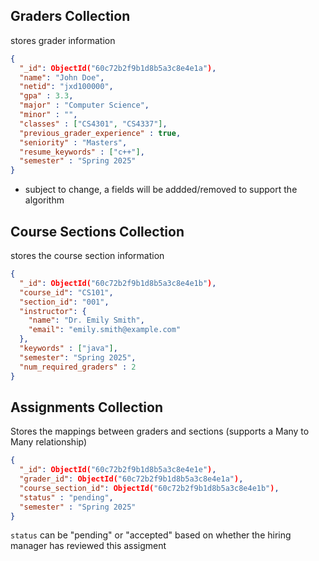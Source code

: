 ## Graders Collection
stores grader information

```json
{
  "_id": ObjectId("60c72b2f9b1d8b5a3c8e4e1a"),
  "name": "John Doe",
  "netid": "jxd100000",
  "gpa" : 3.3,
  "major" : "Computer Science",
  "minor" : "",
  "classes" : ["CS4301", "CS4337"],
  "previous_grader_experience" : true,
  "seniority" : "Masters",
  "resume_keywords" : ["c++"],
  "semester" : "Spring 2025"
}
```
- subject to change, a fields will be addded/removed to support the algorithm

## Course Sections Collection
stores the course section information
```json 
{
  "_id": ObjectId("60c72b2f9b1d8b5a3c8e4e1b"),
  "course_id": "CS101",
  "section_id": "001",
  "instructor": {
    "name": "Dr. Emily Smith",
    "email": "emily.smith@example.com"
  },
  "keywords" : ["java"],
  "semester": "Spring 2025",
  "num_required_graders" : 2
}
```

## Assignments Collection
Stores the mappings between graders and sections (supports a Many to Many relationship)
```json
{
  "_id": ObjectId("60c72b2f9b1d8b5a3c8e4e1e"),
  "grader_id": ObjectId("60c72b2f9b1d8b5a3c8e4e1a"),
  "course_section_id": ObjectId("60c72b2f9b1d8b5a3c8e4e1b"),
  "status" : "pending",
  "semester" : "Spring 2025"
}
```
`status` can be "pending" or "accepted" based on whether the hiring manager has reviewed this assigment